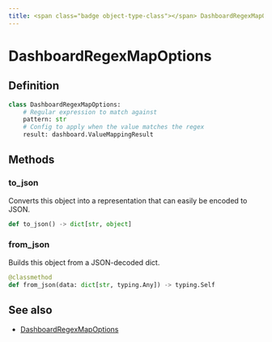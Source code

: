 ```yaml
---
title: <span class="badge object-type-class"></span> DashboardRegexMapOptions
---
```

# <span class="badge object-type-class"></span> DashboardRegexMapOptions

## Definition

```python
class DashboardRegexMapOptions:
    # Regular expression to match against
    pattern: str
    # Config to apply when the value matches the regex
    result: dashboard.ValueMappingResult
```
## Methods

### <span class="badge object-method"></span> to_json

Converts this object into a representation that can easily be encoded to JSON.

```python
def to_json() -> dict[str, object]
```

### <span class="badge object-method"></span> from_json

Builds this object from a JSON-decoded dict.

```python
@classmethod
def from_json(data: dict[str, typing.Any]) -> typing.Self
```

## See also

 * <span class="badge builder"></span> [DashboardRegexMapOptions](./builder-DashboardRegexMapOptions.md)

